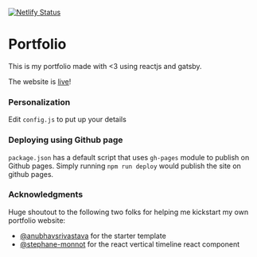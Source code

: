 [![Netlify Status](https://api.netlify.com/api/v1/badges/ffc9564a-3d4c-42f8-a8c3-7d20c556d19a/deploy-status)](https://app.netlify.com/sites/elastic-chandrasekhar-86906e/deploys)

# Portfolio

This is my portfolio made with <3 using reactjs and gatsby.

The website is [live](https://amishpatel.work/)!


### Personalization

Edit `config.js` to put up your details

### Deploying using Github page

`package.json` has a default script that uses `gh-pages` module to publish on Github pages. Simply running `npm run deploy` would publish the site on github pages.


### Acknowledgments

Huge shoutout to the following two folks for helping me kickstart my own portfolio website:
* [@anubhavsrivastava](https://github.com/anubhavsrivastava/gatsby-starter-prologue) for the starter template 
* [@stephane-monnot](https://github.com/stephane-monnot/react-vertical-timeline) for the react vertical timeline react component
